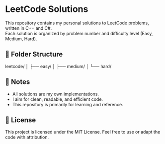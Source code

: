# LeetCode Solutions

This repository contains my personal solutions to LeetCode problems, written in C++ and C#.  
Each solution is organized by problem number and difficulty level (Easy, Medium, Hard).

## 📁 Folder Structure

leetcode/
│
├── easy/
│
├── medium/
│
└── hard/

## 📌 Notes

- All solutions are my own implementations.
- I aim for clean, readable, and efficient code.
- This repository is primarily for learning and reference.

## 📖 License

This project is licensed under the MIT License. Feel free to use or adapt the code with attribution.
